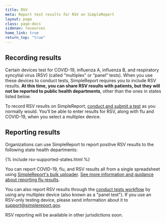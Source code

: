 ```yaml
---
title: RSV
meta: Report test results for RSV on SimpleReport
layout: page
class: page-docs
sidenav: resources
home_link: true
return_top: "true"
---
```


## Recording results
Certain devices test for COVID-19, influenza A, influenza B, and respiratory syncytial virus (RSV) (called “multiplex”  or “panel” tests). When you use these devices to conduct tests, SimpleReport requires you to include RSV results. **At this time, you can share RSV results with patients, but they will not be reported to public health departments**, other than the ones in states listed below. 

To record RSV results on SimpleReport, [conduct and submit a test](https://www.simplereport.gov/using-simplereport/conduct-and-submit-tests/) as you normally would. You’ll be able to enter results for RSV, along with flu and COVID-19, when you select a multiplex device. 

## Reporting results
Organizations can use SimpleReport to report positive RSV results to the following state health departments: 

{% include rsv-supported-states.html %}
  
You can report COVID-19, flu, and RSV results all from a single spreadsheet using [SimpleReport's bulk uploader](https://www.simplereport.gov/using-simplereport/report-test-results/bulk-upload-results/). [See more information and guidance about reporting flu results](https://www.simplereport.gov/assets/resources/bulk_results_upload_guide-flu_pilot.pdf). 

You can also report RSV results through the [conduct tests workflow](https://www.simplereport.gov/using-simplereport/conduct-and-submit-tests/) by using any multiplex device (also known as a "panel test"). If you use an RSV-only testing device, please send information about it to [support@simplereport.gov](mailto:support@simplereport.gov). 

RSV reporting will be available in other jurisdictions soon. 
